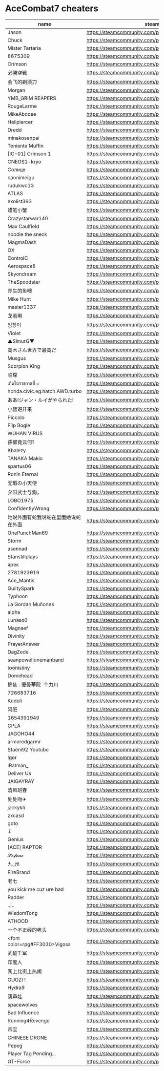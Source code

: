 # AceCombat7 cheaters

| name | steam URL |
| ------ | ------ |
| Jason | https://steamcommunity.com/profiles/76561198850362167 |
| Chuck | https://steamcommunity.com/profiles/76561198961226717 |
| Mister Tartaria | https://steamcommunity.com/profiles/76561198994345306 |
| 8675309 | https://steamcommunity.com/profiles/76561199216725193 |
| Crimson | https://steamcommunity.com/profiles/76561198256021122 |
| 必勝空戰 | https://steamcommunity.com/profiles/76561198963991931 |
| 会飞的剃须刀 | https://steamcommunity.com/profiles/76561198829863126 |
| Morgan | https://steamcommunity.com/profiles/76561199245272853 |
| YMB_GRIM REAPERS | https://steamcommunity.com/profiles/76561199501593849 |
| RougeLarme | https://steamcommunity.com/profiles/76561198018473837 |
| MikeAboose | https://steamcommunity.com/profiles/76561198103844413 |
| Hellpiercer | https://steamcommunity.com/profiles/76561199221096519 |
| Dredd | https://steamcommunity.com/profiles/76561199229848829 |
| minakosenpai | https://steamcommunity.com/profiles/76561198139082588 |
| Teniente Muffin | https://steamcommunity.com/profiles/76561199097646181 |
| [IC-01] Crimson 1 | https://steamcommunity.com/profiles/76561198881741459 |
| CNEOS1-kryo | https://steamcommunity.com/profiles/76561199590949305 |
| Солнце | https://steamcommunity.com/profiles/76561198898699339 |
| caonimeigu | https://steamcommunity.com/profiles/76561199361973029 |
| rudukwc13 | https://steamcommunity.com/profiles/76561199223936931 |
| ATLAS | https://steamcommunity.com/profiles/76561198930833258 |
| exolist393 | https://steamcommunity.com/profiles/76561199373637935 |
| 蜡笔小蟹 | https://steamcommunity.com/profiles/76561199002216348 |
| Crazystarwar140 | https://steamcommunity.com/profiles/76561198426925179 |
| Max Caulfield | https://steamcommunity.com/profiles/76561198101323037 |
| noodle the sneck | https://steamcommunity.com/profiles/76561199229760980 |
| MagmaDash | https://steamcommunity.com/profiles/76561199004004915 |
| OX | https://steamcommunity.com/profiles/76561198818703363 |
| ControlC | https://steamcommunity.com/profiles/76561198043036941 |
| Aerospace8 | https://steamcommunity.com/profiles/76561198117229678 |
| Skyondream | https://steamcommunity.com/profiles/76561199497116434 |
| TheSpoodster | https://steamcommunity.com/profiles/76561198220391076 |
| 养生的鱼噢 | https://steamcommunity.com/profiles/76561198943227563 |
| Mike Hunt | https://steamcommunity.com/profiles/76561199489780880 |
| master1337 | https://steamcommunity.com/profiles/76561198107387037 |
| 龙若琳 | https://steamcommunity.com/profiles/76561198955687025 |
| 밍창이 | https://steamcommunity.com/profiles/76561198145619796 |
| Violet | https://steamcommunity.com/profiles/76561199140082027 |
| ▲SimurG▼ | https://steamcommunity.com/profiles/76561199401367551 |
| 高木さん世界で最高だ | https://steamcommunity.com/profiles/76561199025138813 |
| Musgus | https://steamcommunity.com/profiles/76561198859884192 |
| Scorpion King | https://steamcommunity.com/profiles/76561198038827316 |
| 临琛 | https://steamcommunity.com/profiles/76561199474926894 |
| เกิดในราชกาลที่ ๙ | https://steamcommunity.com/profiles/76561198398157745 |
| honda.civic.eg.hatch.AWD.turbo | https://steamcommunity.com/profiles/76561199227155475 |
| ああ!ジャン・ルイがやられた! | https://steamcommunity.com/profiles/76561198301029341 |
| 小智避开来 | https://steamcommunity.com/profiles/76561198075692143 |
| Piccolo | https://steamcommunity.com/profiles/76561198817889927 |
| Filp Bogle | https://steamcommunity.com/profiles/76561198328779734 |
| WUHAN VIRUS | https://steamcommunity.com/profiles/76561199304050583 |
| 孫郎竟云何? | https://steamcommunity.com/profiles/76561198953392478 |
| Khalezy | https://steamcommunity.com/profiles/76561199150963881 |
| TANAKA Makio | https://steamcommunity.com/profiles/76561199036761417 |
| spartus06 | https://steamcommunity.com/profiles/76561198304384143 |
| Ronin Eternal | https://steamcommunity.com/profiles/76561198150304103 |
| 无瑕の小天使 | https://steamcommunity.com/profiles/76561199158658113 |
| 夕阳武士与狗， | https://steamcommunity.com/profiles/76561198294378412 |
| LOBO1975 | https://steamcommunity.com/profiles/76561198143645427 |
| ConfidentlyWrong | https://steamcommunity.com/profiles/76561198982424786 |
| 她说外面有蛇我说蛇在里面她说蛇在外面 | https://steamcommunity.com/profiles/76561199535817299 |
| OnePunchMan69 | https://steamcommunity.com/profiles/76561198177980518 |
| Storm | https://steamcommunity.com/profiles/76561198917360011 |
| asennad | https://steamcommunity.com/profiles/76561199465912684 |
| Stanstillplays | https://steamcommunity.com/profiles/76561198429941928 |
| ярек | https://steamcommunity.com/profiles/76561198076214633 |
| 2781923919 | https://steamcommunity.com/profiles/76561199168111744 |
| Ace_Mantis | https://steamcommunity.com/profiles/76561198301721995 |
| GuiltySpark | https://steamcommunity.com/profiles/76561199507205763 |
| Typhoon | https://steamcommunity.com/profiles/76561199363114608 |
| La Gordah Muñones | https://steamcommunity.com/profiles/76561198396903167 |
| alpha | https://steamcommunity.com/profiles/76561198319585202 |
| Lunaso0 | https://steamcommunity.com/profiles/76561198046742690 |
| Magnaef | https://steamcommunity.com/profiles/76561199433034628 |
| Divinity | https://steamcommunity.com/profiles/76561198036859894 |
| PrayerAnswer | https://steamcommunity.com/profiles/76561199216430196 |
| DagZede | https://steamcommunity.com/profiles/76561198127073615 |
| seanpowellonemanband | https://steamcommunity.com/profiles/76561198854660782 |
| toonistiny | https://steamcommunity.com/profiles/76561199378969003 |
| Domehead | https://steamcommunity.com/profiles/76561198012246719 |
| 錦仙 . 優曇華院 `个力川 | https://steamcommunity.com/profiles/76561199438934867 |
| 726683716 | https://steamcommunity.com/profiles/76561198281111612 |
| Kudoli | https://steamcommunity.com/profiles/76561198223744704 |
| 阿肥 | https://steamcommunity.com/profiles/76561198892725495 |
| 1654391949 | https://steamcommunity.com/profiles/76561199071839304 |
| CPLA | https://steamcommunity.com/profiles/76561199390199106 |
| JAGOHO44 | https://steamcommunity.com/profiles/76561199310017870 |
| armoredgarmr | https://steamcommunity.com/profiles/76561198077024574 |
| Staeni92 Youtube | https://steamcommunity.com/profiles/76561199412285976 |
| Igor | https://steamcommunity.com/profiles/76561198990544647 |
| iRatman_ | https://steamcommunity.com/profiles/76561198092502120 |
| Deliver Us | https://steamcommunity.com/profiles/76561198043433411 |
| JAIGAYRAY | https://steamcommunity.com/profiles/76561198030697690 |
| 清风班春 | https://steamcommunity.com/profiles/76561198938976695 |
| 处处吻✈ | https://steamcommunity.com/profiles/76561198980204295 |
| jackykh | https://steamcommunity.com/profiles/76561198083979694 |
| zxcasd | https://steamcommunity.com/profiles/76561198081430238 |
| goto | https://steamcommunity.com/profiles/76561199048027117 |
| .i. | https://steamcommunity.com/profiles/76561198107896591 |
| Genius | https://steamcommunity.com/profiles/76561198839646162 |
| [ACE] RAPTOR | https://steamcommunity.com/profiles/76561198073103373 |
| 𝓢𝓮𝓯𝓮𝓷𝓮 | https://steamcommunity.com/profiles/76561198209173436 |
| 九_州 | https://steamcommunity.com/profiles/76561198973679329 |
| FireBrand | https://steamcommunity.com/profiles/76561198026289985 |
| 老七 | https://steamcommunity.com/profiles/76561199070000800 |
| you kick me cuz ure bad | https://steamcommunity.com/profiles/76561199086244180 |
| Radder | https://steamcommunity.com/profiles/76561198084874424 |
| ..&#124;.. | https://steamcommunity.com/profiles/76561198108197134 |
| WisdomTong | https://steamcommunity.com/profiles/76561198407886594 |
| ATHOOD | https://steamcommunity.com/profiles/76561198101337488 |
| 一个不正经的老头 | https://steamcommunity.com/profiles/76561198851216499 |
| &lt;font color=rpg#FF3030&gt;Vigoss | https://steamcommunity.com/profiles/76561198078057512 |
| 武破千军 | https://steamcommunity.com/profiles/76561198076137075 |
| 印度人 | https://steamcommunity.com/profiles/76561199032447430 |
| 网上比街上热闹 | https://steamcommunity.com/profiles/76561199028490431 |
| GUOZI ! | https://steamcommunity.com/profiles/76561198445457868 |
| Hydra9 | https://steamcommunity.com/profiles/76561198368034387 |
| 葫芦娃 | https://steamcommunity.com/profiles/76561199116012716 |
| spacewolves | https://steamcommunity.com/profiles/76561198176636826 |
| Bad Influence | https://steamcommunity.com/profiles/76561199201981441 |
| Running4Revenge | https://steamcommunity.com/profiles/76561198080498773 |
| 帝宝 | https://steamcommunity.com/profiles/76561199214277508 |
| CHINESE DRONE | https://steamcommunity.com/profiles/76561199247196637 |
| Pepeg | https://steamcommunity.com/profiles/76561198161141089 |
| Player Tag Pending... | https://steamcommunity.com/profiles/76561198035733380 |
| GT-Force | https://steamcommunity.com/profiles/76561198027532793 |
